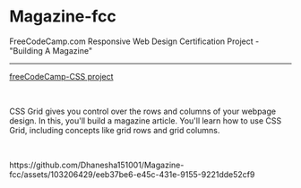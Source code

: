 # Magazine-fcc
FreeCodeCamp.com Responsive Web Design Certification Project - "Building A Magazine" 
<hr>
<a href="https://www.freecodecamp.org/learn/2022/responsive-web-design/learn-css-grid-by-building-a-magazine/step-80">freeCodeCamp-CSS project</a>
<p>&nbsp</p>
CSS Grid gives you control over the rows and columns of your webpage design.
In this, you'll build a magazine article. You'll learn how to use CSS Grid, including concepts like grid rows and grid columns.
<p>&nbsp</p>
https://github.com/Dhanesha151001/Magazine-fcc/assets/103206429/eeb37be6-e45c-431e-9155-9221dde52cf9



